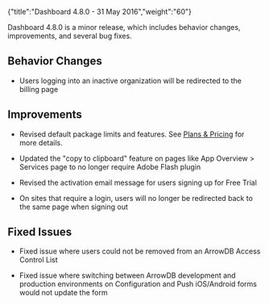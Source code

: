 {"title":"Dashboard 4.8.0 - 31 May 2016","weight":"60"} 

Dashboard 4.8.0 is a minor release, which includes behavior changes, improvements, and several bug fixes.

## Behavior Changes

*   Users logging into an inactive organization will be redirected to the billing page
    

## Improvements

*   Revised default package limits and features. See [Plans & Pricing](https://www.appcelerator.com/pricing/) for more details.
    
*   Updated the "copy to clipboard" feature on pages like App Overview > Services page to no longer require Adobe Flash plugin
    
*   Revised the activation email message for users signing up for Free Trial
    
*   On sites that require a login, users will no longer be redirected back to the same page when signing out
    

## Fixed Issues

*   Fixed issue where users could not be removed from an ArrowDB Access Control List
    
*   Fixed issue where switching between ArrowDB development and production environments on Configuration and Push iOS/Android forms would not update the form